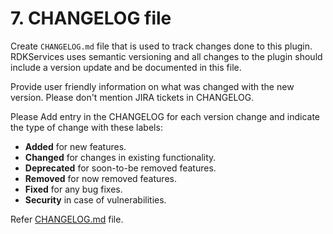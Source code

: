 # 7. CHANGELOG file

Create `CHANGELOG.md` file that is used to track changes done to this plugin. RDKServices uses semantic versioning and all changes to the plugin should include a version update and be documented in this file.

Provide user friendly information on what was changed with the new version. Please don't mention JIRA tickets in CHANGELOG.

Please Add entry in the CHANGELOG for each version change and indicate the type of change with these labels:

* **Added** for new features.
* **Changed** for changes in existing functionality.
* **Deprecated** for soon-to-be removed features.
* **Removed** for now removed features.
* **Fixed** for any bug fixes.
* **Security** in case of vulnerabilities.

Refer [CHANGELOG.md](../developerguide/FooPlugin/CHANGELOG.md) file.